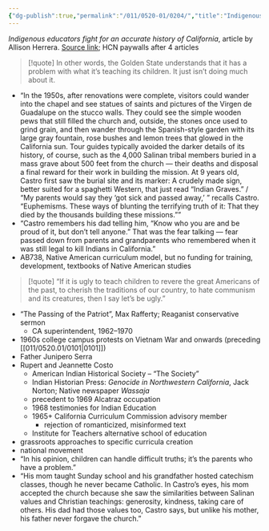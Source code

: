 ```yaml
---
{"dg-publish":true,"permalink":"/011/0520-01/0204/","title":"Indigenous Educators","tags":["ETHNS350"],"created":"2024-09-26T15:29:16.000-07:00","updated":"2024-09-26T15:29:16.000-07:00"}
---
```


*Indigenous educators fight for an accurate history of California*, article by Allison Herrera. [Source link](https://www.hcn.org/issues/51.7/tribal-affairs-indigenous-educators-fight-for-an-accurate-history-of-california-missions); HCN paywalls after 4 articles

> [!quote] In other words, the Golden State understands that it has a problem with what it’s teaching its children. It just isn’t doing much about it.

- “In the 1950s, after renovations were complete, visitors could wander into the chapel and see statues of saints and pictures of the Virgen de Guadalupe on the stucco walls. They could see the simple wooden pews that still filled the church and, outside, the stones once used to grind grain, and then wander through the Spanish-style garden with its large gray fountain, rose bushes and lemon trees that glowed in the California sun. Tour guides typically avoided the darker details of its history, of course, such as the 4,000 Salinan tribal members buried in a mass grave about 500 feet from the church — their deaths and disposal a final reward for their work in building the mission. At 9 years old, Castro first saw the burial site and its marker: A crudely made sign, better suited for a spaghetti Western, that just read “Indian Graves.” / “My parents would say they ‘got sick and passed away,’ ” recalls Castro. “Euphemisms. These ways of blunting the terrifying truth of it: That they died by the thousands building these missions.””
- “Castro remembers his dad telling him, “Know who you are and be proud of it, but don’t tell anyone.” That was the fear talking — fear passed down from parents and grandparents who remembered when it was still legal to kill Indians in California.”
- AB738, Native American curriculum model, but no funding for training, development, textbooks of Native American studies
> [!quote] “If it is ugly to teach children to revere the great Americans of the past, to cherish the traditions of our country, to hate communism and its creatures, then I say let’s be ugly.”
- “The Passing of the Patriot”, Max Rafferty; Reaganist conservative sermon
	- CA superintendent, 1962–1970
- 1960s college campus protests on Vietnam War and onwards (preceding [[011/0520.01/0101\|0101]])
- Father Junipero Serra
- Rupert and Jeannette Costo
	- American Indian Historical Society – “The Society”
	- Indian Historian Press: _Genocide in Northwestern California_, Jack Norton; Native newspaper _Wassaja_
	- precedent to 1969 Alcatraz occupation
	- 1968 testimonies for Indian Education
	- 1965+ California Curriculum Commission advisory member
		- rejection of romanticized, misinformed text
	- Institute for Teachers alternative school of education
- grassroots approaches to specific curricula creation
- national movement
- “In his opinion, children can handle difficult truths; it’s the parents who have a problem.”
- “His mom taught Sunday school and his grandfather hosted catechism classes, though he never became Catholic. In Castro’s eyes, his mom accepted the church because she saw the similarities between Salinan values and Christian teachings: generosity, kindness, taking care of others. His dad had those values too, Castro says, but unlike his mother, his father never forgave the church.”